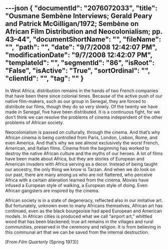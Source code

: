 ---json
{
  "documentId": "2076072033",
  "title": "Ousmane Sembène Interviews; Gerald Peary and Patrick McGilligan/1972; Sembène on African Film Distribution and Neocolonialism; pp. 43–44",
  "documentShortName": "",
  "fileName": "",
  "path": "",
  "date": "9/7/2008 12:42:07 PM",
  "modificationDate": "9/7/2008 12:42:07 PM",
  "templateId": "",
  "segmentId": "86",
  "isRoot": "False",
  "isActive": "True",
  "sortOrdinal": "",
  "clientId": "",
  "tag": ""
}
---

In West Africa, distribution remains in the hands of two French companies that have been there since colonial times. Because of the active push of our native film-makers, such as our group in Senegal, they are forced to distribute our films, though they do so very slowly. Of the twenty we have made in Senegal, five have been distributed. It is a continuous fight, for we don’t think we can resolve the problems of cinema independent of the other problems of African society.

Neocolonialism is passed on culturally, through the cinema. And that’s why African cinema is being controlled from Paris, London, Lisbon, Rome, and even America. And that’s why we see almost exclusively the worst French, American, and Italian films. Cinema from the beginning has worked to destroy the native African culture and the myths of our heroes. A lot of films have been made about Africa, but they are stories of European and American invaders with Africa serving as a decor. Instead of being taught our ancestry, the only thing we know is Tarzan. And when we do look on our past, there are many among us who are not flattered, who perceive Africa with a certain alienation learned from the cinema. Movies have infused a European style of walking, a European style of doing. Even African gangsters are inspired by the cinema.

African society is in a state of degeneracy, reflected also in our imitative art. But fortunately, unknown even to many Africans themselves, African art has continued, even as the black bourgeoisie had aped European and American models. In African cities is produced what we call “airport art,” whittled wood that has been blackened; true art remains in the villages and rural communities, preserved in the ceremony and religion. It is from believing in this communal art that we can be saved from the internal destruction.

[From *Film Quarterly* (Spring 1973)]
